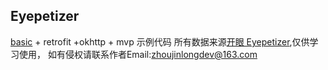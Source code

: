 ## Eyepetizer
[basic](https://github.com/meikoz/Basic) + retrofit +okhttp + mvp 示例代码
所有数据来源[开眼 Eyepetizer](http://www.wandoujia.com/apps/com.wandoujia.eyepetizer),仅供学习使用，
如有侵权请联系作者Email:zhoujinlongdev@163.com
